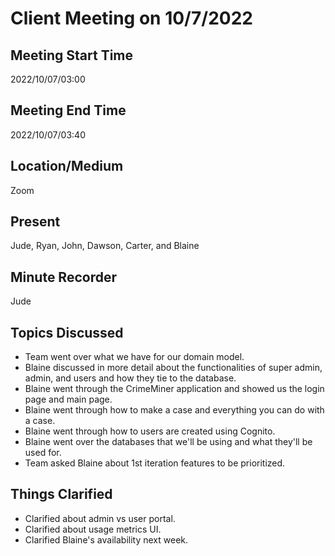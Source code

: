 # Client Meeting on 10/7/2022

## Meeting Start Time

2022/10/07/03:00

## Meeting End Time

2022/10/07/03:40

## Location/Medium

Zoom

## Present

Jude, Ryan, John, Dawson, Carter, and Blaine

## Minute Recorder

Jude

## Topics Discussed

- Team went over what we have for our domain model.
- Blaine discussed in more detail about the functionalities of super admin, admin, and users and how they tie to the database.
- Blaine went through the CrimeMiner application and showed us the login page and main page.
- Blaine went through how to make a case and everything you can do with a case.
- Blaine went through how to users are created using Cognito.
- Blaine went over the databases that we'll be using and what they'll be used for.
- Team asked Blaine about 1st iteration features to be prioritized.

## Things Clarified

- Clarified about admin vs user portal.
- Clarified about usage metrics UI.
- Clarified Blaine's availability next week.
